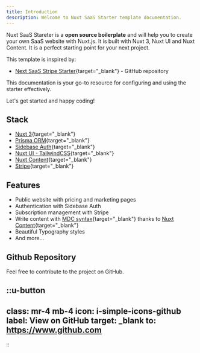 ```yaml
---
title: Introduction
description: Welcome to Nuxt SaaS Starter template documentation.
---
```


Nuxt SaaS Stareter is a **open source boilerplate** and will help you to create your own SaaS website with Nuxt.js. It is built with Nuxt 3, Nuxt UI and Nuxt Content. It is a perfect starting point for your next project.

This template is inspired by:

- [Next SaaS Stripe Starter](https://github.com/mickasmt/next-saas-stripe-starter){target="_blank"} - GitHub repository

This documentation is your go-to resource for configuring and using the starter effectively.

Let's get started and happy coding!

## Stack

- [Nuxt 3](https://nuxt.com){target="_blank"}
- [Prisma ORM](https://prisma.io){target="_blank"}
- [Sidebase Auth](https://sidebase.io/nuxt-auth){target="_blank"}
- [Nuxt UI - TailwindCSS](https://ui.nuxt.com){target="_blank"}
- [Nuxt Content](https://content.nuxt.com){target="_blank"}
- [Stripe](https://stripe.com){target="_blank"}

## Features

- Public website with pricing and marketing pages
- Authentication with Sidebase Auth
- Subscription management with Stripe
- Write content with [MDC syntax](https://content.nuxt.com/usage/markdown){target="_blank"} thanks to [Nuxt Content](https://content.nuxt.com){target="_blank"}
- Beautiful Typography styles
- And more...

## Github Repository

Feel free to contribute to the project on GitHub.

::u-button
---
class: mr-4 mb-4
icon: i-simple-icons-github
label: View on GitHub
target: _blank
to: https://www.github.com
---
::